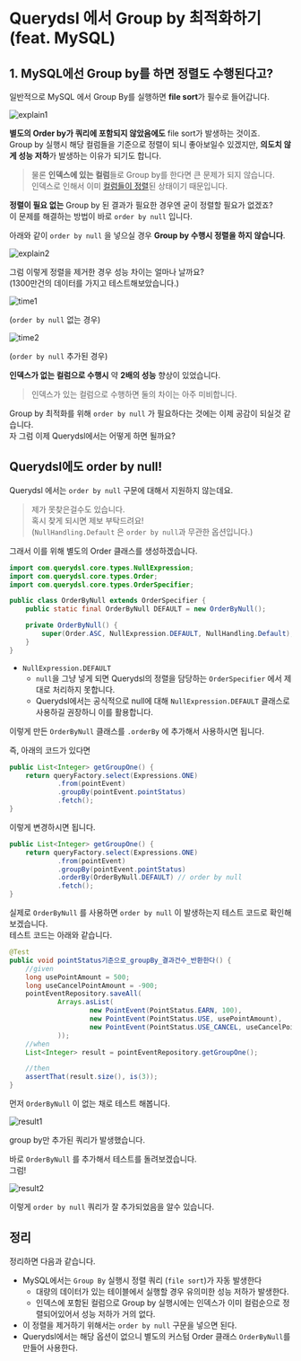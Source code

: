 # Querydsl 에서 Group by 최적화하기 (feat. MySQL)


## 1. MySQL에선 Group by를 하면 정렬도 수행된다고?

일반적으로 MySQL 에서 Group By를 실행하면 **file sort**가 필수로 들어갑니다.  

![explain1](./images/explain1.png)

**별도의 Order by가 쿼리에 포함되지 않았음에도** file sort가 발생하는 것이죠.  
Group by 실행시 해당 컬럼들을 기준으로 정렬이 되니 좋아보일수 있겠지만, **의도치 않게 성능 저하**가 발생하는 이유가 되기도 합니다.  

> 물론 **인덱스에 있는 컬럼**들로 Group by를 한다면 큰 문제가 되지 않습니다.  
> 인덱스로 인해서 이미 [컬럼들이 정렬](https://jojoldu.tistory.com/476)된 상태이기 때문입니다.

**정렬이 필요 없는** Group by 된 결과가 필요한 경우엔 굳이 정렬할 필요가 없겠죠?  
이 문제를 해결하는 방법이 바로 ```order by null``` 입니다.  
  
아래와 같이 ```order by null``` 을 넣으실 경우 **Group by 수행시 정렬을 하지 않습니다**.

![explain2](./images/explain2.png)

그럼 이렇게 정렬을 제거한 경우 성능 차이는 얼마나 날까요?  
(1300만건의 데이터를 가지고 테스트해보았습니다.)  

![time1](./images/time1.png)

(```order by null``` 없는 경우)  

![time2](./images/time2.png)

(```order by null``` 추가된 경우)

**인덱스가 없는 컬럼으로 수행시** 약 **2배의 성능** 향상이 있었습니다.  

> 인덱스가 있는 컬럼으로 수행하면 둘의 차이는 아주 미비합니다.

Group by 최적화를 위해 ```order by null``` 가 필요하다는 것에는 이제 공감이 되실것 같습니다.  
자 그럼 이제 Querydsl에서는 어떻게 하면 될까요?

## Querydsl에도 order by null!

Querydsl 에서는 ```order by null``` 구문에 대해서 지원하지 않는데요.  

> 제가 못찾은걸수도 있습니다.  
> 혹시 찾게 되시면 제보 부탁드려요!  
> (```NullHandling.Default``` 은 ```order by null```과 무관한 옵션입니다.)


그래서 이를 위해 별도의 Order 클래스를 생성하겠습니다.

```java
import com.querydsl.core.types.NullExpression;
import com.querydsl.core.types.Order;
import com.querydsl.core.types.OrderSpecifier;

public class OrderByNull extends OrderSpecifier {
    public static final OrderByNull DEFAULT = new OrderByNull();

    private OrderByNull() {
        super(Order.ASC, NullExpression.DEFAULT, NullHandling.Default);
    }
}
```

* ```NullExpression.DEFAULT```
  * ```null```을 그냥 넣게 되면 Querydsl의 정렬을 담당하는 ```OrderSpecifier``` 에서 제대로 처리하지 못합니다.
  * Querydsl에서는 공식적으로 null에 대해 ```NullExpression.DEFAULT``` 클래스로 사용하길 권장하니 이를 활용합니다.

이렇게 만든 ```OrderByNull``` 클래스를 ```.orderBy``` 에 추가해서 사용하시면 됩니다.  
  
즉, 아래의 코드가 있다면

```java
public List<Integer> getGroupOne() {
    return queryFactory.select(Expressions.ONE)
            .from(pointEvent)
            .groupBy(pointEvent.pointStatus)
            .fetch();
}
```

이렇게 변경하시면 됩니다.

```java
public List<Integer> getGroupOne() {
    return queryFactory.select(Expressions.ONE)
            .from(pointEvent)
            .groupBy(pointEvent.pointStatus)
            .orderBy(OrderByNull.DEFAULT) // order by null
            .fetch();
}
```

실제로 ```OrderByNull``` 를 사용하면 ```order by null``` 이 발생하는지 테스트 코드로 확인해보겠습니다.  
테스트 코드는 아래와 같습니다.

```java
@Test
public void pointStatus기준으로_groupBy_결과건수_반환한다() {
    //given
    long usePointAmount = 500;
    long useCancelPointAmount = -900;
    pointEventRepository.saveAll(
            Arrays.asList(
                    new PointEvent(PointStatus.EARN, 100),
                    new PointEvent(PointStatus.USE, usePointAmount),
                    new PointEvent(PointStatus.USE_CANCEL, useCancelPointAmount)
            ));
    //when
    List<Integer> result = pointEventRepository.getGroupOne();

    //then
    assertThat(result.size(), is(3));
}
```

먼저 ```OrderByNull``` 이 없는 채로 테스트 해봅니다.

![result1](./images/result1.png)

group by만 추가된 쿼리가 발생했습니다.  
  
바로 ```OrderByNull``` 를 추가해서 테스트를 돌려보겠습니다.  
그럼!

![result2](./images/result2.png)

이렇게 ```order by null``` 쿼리가 잘 추가되었음을 알수 있습니다.

## 정리

정리하면 다음과 같습니다.

* MySQL에서는 ```Group By``` 실행시 정렬 쿼리 (```file sort```)가 자동 발생한다
  * 대량의 데이터가 있는 테이블에서 실행할 경우 유의미한 성능 저하가 발생한다.
  * 인덱스에 포함된 컬럼으로 Group by 실행시에는 인덱스가 이미 컬럼순으로 정렬되어있어서 성능 저하가 거의 없다.
* 이 정렬을 제거하기 위해서는  ```order by null``` 구문을 넣으면 된다.
* Querydsl에서는 해당 옵션이 없으니 별도의 커스텀 Order 클래스 ```OrderByNull```를 만들어 사용한다.